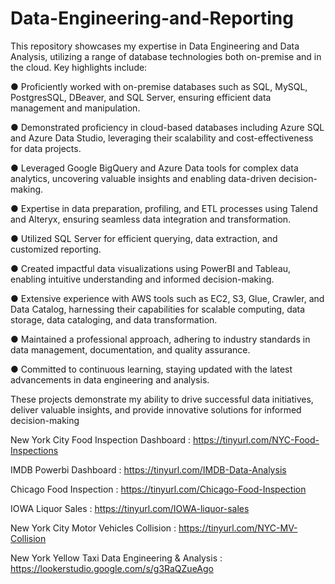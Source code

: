 # Data-Engineering-and-Reporting

This repository showcases my expertise in Data Engineering and Data Analysis, utilizing a range of database technologies both on-premise and in the cloud. Key highlights include:

● Proficiently worked with on-premise databases such as SQL, MySQL, PostgresSQL, DBeaver, and SQL Server, ensuring efficient data management and manipulation.

● Demonstrated proficiency in cloud-based databases including Azure SQL and Azure Data Studio, leveraging their scalability and cost-effectiveness for data projects.

● Leveraged Google BigQuery and Azure Data tools for complex data analytics, uncovering valuable insights and enabling data-driven decision-making.

● Expertise in data preparation, profiling, and ETL processes using Talend and Alteryx, ensuring seamless data integration and transformation.

● Utilized SQL Server for efficient querying, data extraction, and customized reporting.

● Created impactful data visualizations using PowerBI and Tableau, enabling intuitive understanding and informed decision-making.

● Extensive experience with AWS tools such as EC2, S3, Glue, Crawler, and Data Catalog, harnessing their capabilities for scalable computing, data storage, data cataloging, and data transformation.

● Maintained a professional approach, adhering to industry standards in data management, documentation, and quality assurance.

● Committed to continuous learning, staying updated with the latest advancements in data engineering and analysis.

These projects demonstrate my ability to drive successful data initiatives, deliver valuable insights, and provide innovative solutions for informed decision-making

New York City Food Inspection Dashboard : https://tinyurl.com/NYC-Food-Inspections

IMDB Powerbi Dashboard : https://tinyurl.com/IMDB-Data-Analysis

Chicago Food Inspection : https://tinyurl.com/Chicago-Food-Inspection

IOWA Liquor Sales : https://tinyurl.com/IOWA-liquor-sales

New York City Motor Vehicles Collision : https://tinyurl.com/NYC-MV-Collision

New York Yellow Taxi Data Engineering & Analysis : https://lookerstudio.google.com/s/g3RaQZueAgo
